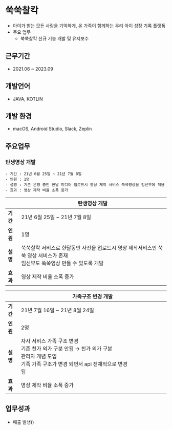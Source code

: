 # 쑥쑥찰칵
- 아이가 받는 모든 사랑을 기억하게, 온 가족이 함께하는 우리 아이 성장 기록 플랫폼
- 주요 업무
  - 쑥쑥찰칵 신규 기능 개발 및 유지보수

## 근무기간
- 2021.06 ~ 2023.09

## 개발언어
- JAVA, KOTLIN

## 개발 환경
- macOS, Android Studio, Slack, Zeplin

## 주요업무
  ### 탄생영상 개발
    - 기간 : 21년 6월 25일 ~ 21년 7월 8일
    - 인원 : 1명
    - 설명 : 기존 운영 중인 한달 미디어 업로드시 영상 제작 서비스 쑥쑥영상을 임신부에 적용  
    - 효과 : 영상 제작 비율 소폭 증가
   
        
|         | **탄생영상 개발**                                                                |
|---------|---------------------------------------------------------------------------------|
| **기간**  | 21년 6월 25일 ~ 21년 7월 8일                                                   |
| **인원**  | 1명                                                                           |
| **설명**  | 쑥쑥찰칵 서비스로 한달동안 사진을 업로드시 영상 제작서비스인 쑥쑥 영상 서비스가 존재<br>임신부도 쑥쑥영상 만들 수 있도록 개발                                                                                         |
| **효과** | 영상 제작 비율 소폭 증가                                                        |

|         | **가족구조 변경 개발**                                                          |
|---------|--------------------------------------------------------------------------------|
| **기간**  | 21년 7월 16일 ~ 21년 8월 24일                                                  |
| **인원**  | 2명                                                                           |
| **설명**  | 자사 서비스 가족 구조 변경<br>기존 친가 외가 구분 안됨 → 친가 외가 구분<br>관리자 개념 도입<br>기족 가족 구조가 변경 되면서 api 전채적으로 변경됨&nbsp;&nbsp;&nbsp;&nbsp;&nbsp;&nbsp;&nbsp;&nbsp;&nbsp;&nbsp;&nbsp;&nbsp;&nbsp;&nbsp;&nbsp;&nbsp;&nbsp;&nbsp;&nbsp;&nbsp;&nbsp;&nbsp;&nbsp;&nbsp;&nbsp;&nbsp;&nbsp;&nbsp;&nbsp;&nbsp;&nbsp;&nbsp;&nbsp;&nbsp;&nbsp;&nbsp;&nbsp;&nbsp;&nbsp;&nbsp;&nbsp;&nbsp;&nbsp;&nbsp;&nbsp;&nbsp;&nbsp;&nbsp;|
| **효과** | 영상 제작 비율 소폭 증가                                                        |


## 업무성과
 - 매출 발생()
